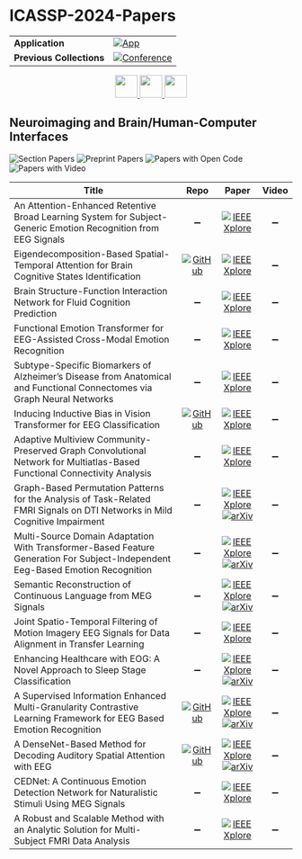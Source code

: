 # ICASSP-2024-Papers

<table>
    <tr>
        <td><strong>Application</strong></td>
        <td>
            <a href="https://huggingface.co/spaces/DmitryRyumin/NewEraAI-Papers" style="float:left;">
                <img src="https://img.shields.io/badge/🤗-NewEraAI--Papers-FFD21F.svg" alt="App" />
            </a>
        </td>
    </tr>
    <tr>
        <td><strong>Previous Collections</strong></td>
        <td>
            <a href="https://github.com/DmitryRyumin/ICASSP-2023-24-Papers/blob/main/README_2023.md">
                <img src="http://img.shields.io/badge/ICASSP-2023-0073AE.svg" alt="Conference">
            </a>
        </td>
    </tr>
</table>

<div align="center">
    <a href="https://github.com/DmitryRyumin/ICASSP-2023-24-Papers/blob/main/sections/2024/main/MLSP-L17.md">
        <img src="https://cdn.jsdelivr.net/gh/DmitryRyumin/NewEraAI-Papers@main/images/left.svg" width="40" alt="" />
    </a>
    <a href="https://github.com/DmitryRyumin/ICASSP-2023-24-Papers/">
        <img src="https://cdn.jsdelivr.net/gh/DmitryRyumin/NewEraAI-Papers@main/images/home.svg" width="40" alt="" />
    </a>
    <a href="https://github.com/DmitryRyumin/ICASSP-2023-24-Papers/blob/main/sections/2024/main/AASP-P5.md">
        <img src="https://cdn.jsdelivr.net/gh/DmitryRyumin/NewEraAI-Papers@main/images/right.svg" width="40" alt="" />
    </a>
</div>

## Neuroimaging and Brain/Human-Computer Interfaces

![Section Papers](https://img.shields.io/badge/Section%20Papers-soon-42BA16) ![Preprint Papers](https://img.shields.io/badge/Preprint%20Papers-soon-b31b1b) ![Papers with Open Code](https://img.shields.io/badge/Papers%20with%20Open%20Code-soon-1D7FBF) ![Papers with Video](https://img.shields.io/badge/Papers%20with%20Video-0-FF0000)

| **Title** | **Repo** | **Paper** | **Video** |
|-----------|:--------:|:---------:|:---------:|
| An Attention-Enhanced Retentive Broad Learning System for Subject-Generic Emotion Recognition from EEG Signals | :heavy_minus_sign: | [![IEEE Xplore](https://img.shields.io/badge/IEEE-10446817-E4A42C.svg)](https://ieeexplore.ieee.org/document/10446817) | :heavy_minus_sign: |
| Eigendecomposition-Based Spatial-Temporal Attention for Brain Cognitive States Identification | [![GitHub](https://img.shields.io/github/stars/ku-milab/ESTA?style=flat)](https://github.com/ku-milab/ESTA) | [![IEEE Xplore](https://img.shields.io/badge/IEEE-10448019-E4A42C.svg)](https://ieeexplore.ieee.org/document/10448019) | :heavy_minus_sign: |
| Brain Structure-Function Interaction Network for Fluid Cognition Prediction | :heavy_minus_sign: | [![IEEE Xplore](https://img.shields.io/badge/IEEE-10448348-E4A42C.svg)](https://ieeexplore.ieee.org/document/10448348) | :heavy_minus_sign: |
| Functional Emotion Transformer for EEG-Assisted Cross-Modal Emotion Recognition | :heavy_minus_sign: | [![IEEE Xplore](https://img.shields.io/badge/IEEE-10446937-E4A42C.svg)](https://ieeexplore.ieee.org/document/10446937) | :heavy_minus_sign: |
| Subtype-Specific Biomarkers of Alzheimer’s Disease from Anatomical and Functional Connectomes via Graph Neural Networks | :heavy_minus_sign: | [![IEEE Xplore](https://img.shields.io/badge/IEEE-10447054-E4A42C.svg)](https://ieeexplore.ieee.org/document/10447054) | :heavy_minus_sign: |
| Inducing Inductive Bias in Vision Transformer for EEG Classification | [![GitHub](https://img.shields.io/github/stars/IamRabin/BSVT?style=flat)](https://github.com/IamRabin/BSVT) | [![IEEE Xplore](https://img.shields.io/badge/IEEE-10446429-E4A42C.svg)](https://ieeexplore.ieee.org/document/10446429) | :heavy_minus_sign: |
| Adaptive Multiview Community-Preserved Graph Convolutional Network for Multiatlas-Based Functional Connectivity Analysis | :heavy_minus_sign: | [![IEEE Xplore](https://img.shields.io/badge/IEEE-10448137-E4A42C.svg)](https://ieeexplore.ieee.org/document/10448137) | :heavy_minus_sign: |
| Graph-Based Permutation Patterns for the Analysis of Task-Related FMRI Signals on DTI Networks in Mild Cognitive Impairment | :heavy_minus_sign: | [![IEEE Xplore](https://img.shields.io/badge/IEEE-10447332-E4A42C.svg)](https://ieeexplore.ieee.org/document/10447332) <br/> [![arXiv](https://img.shields.io/badge/arXiv-2309.13083-b31b1b.svg)](https://arxiv.org/abs/2309.13083) | :heavy_minus_sign: |
| Multi-Source Domain Adaptation With Transformer-Based Feature Generation For Subject-Independent Eeg-Based Emotion Recognition | :heavy_minus_sign: | [![IEEE Xplore](https://img.shields.io/badge/IEEE-10445959-E4A42C.svg)](https://ieeexplore.ieee.org/document/10445959) <br/> [![arXiv](https://img.shields.io/badge/arXiv-2401.02344-b31b1b.svg)](https://arxiv.org/abs/2401.02344) | :heavy_minus_sign: |
| Semantic Reconstruction of Continuous Language from MEG Signals | :heavy_minus_sign: | [![IEEE Xplore](https://img.shields.io/badge/IEEE-10448281-E4A42C.svg)](https://ieeexplore.ieee.org/document/10448281) <br/> [![arXiv](https://img.shields.io/badge/arXiv-2309.07701-b31b1b.svg)](https://arxiv.org/abs/2309.07701) | :heavy_minus_sign: |
| Joint Spatio-Temporal Filtering of Motion Imagery EEG Signals for Data Alignment in Transfer Learning | :heavy_minus_sign: | [![IEEE Xplore](https://img.shields.io/badge/IEEE-10445838-E4A42C.svg)](https://ieeexplore.ieee.org/document/10445838) | :heavy_minus_sign: |
| Enhancing Healthcare with EOG: A Novel Approach to Sleep Stage Classification | :heavy_minus_sign: | [![IEEE Xplore](https://img.shields.io/badge/IEEE-10446703-E4A42C.svg)](https://ieeexplore.ieee.org/document/10446703) <br/> [![arXiv](https://img.shields.io/badge/arXiv-2310.03757-b31b1b.svg)](https://arxiv.org/abs/2310.03757) | :heavy_minus_sign: |
| A Supervised Information Enhanced Multi-Granularity Contrastive Learning Framework for EEG Based Emotion Recognition | [![GitHub](https://img.shields.io/github/stars/muzixiang/SI-CLEER?style=flat)](https://github.com/muzixiang/SI-CLEER) | [![IEEE Xplore](https://img.shields.io/badge/IEEE-10447740-E4A42C.svg)](https://ieeexplore.ieee.org/document/10447740) <br/> [![arXiv](https://img.shields.io/badge/arXiv-2405.07260-b31b1b.svg)](https://arxiv.org/abs/2405.07260) | :heavy_minus_sign: |
| A DenseNet-Based Method for Decoding Auditory Spatial Attention with EEG | [![GitHub](https://img.shields.io/github/stars/xuxiran/ASAD_DenseNet?style=flat)](https://github.com/xuxiran/ASAD_DenseNet) | [![IEEE Xplore](https://img.shields.io/badge/IEEE-10448013-E4A42C.svg)](https://ieeexplore.ieee.org/document/10448013) <br/> [![arXiv](https://img.shields.io/badge/arXiv-2309.07690-b31b1b.svg)](https://arxiv.org/abs/2309.07690) | :heavy_minus_sign: |
| CEDNet: A Continuous Emotion Detection Network for Naturalistic Stimuli Using MEG Signals | :heavy_minus_sign: | [![IEEE Xplore](https://img.shields.io/badge/IEEE-10447779-E4A42C.svg)](https://ieeexplore.ieee.org/document/10447779) | :heavy_minus_sign: |
| A Robust and Scalable Method with an Analytic Solution for Multi-Subject FMRI Data Analysis | :heavy_minus_sign: | [![IEEE Xplore](https://img.shields.io/badge/IEEE-10447397-E4A42C.svg)](https://ieeexplore.ieee.org/document/10447397) | :heavy_minus_sign: |